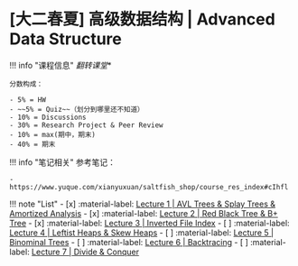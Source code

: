 # [大二春夏] 高级数据结构 | Advanced Data Structure

!!! info "课程信息"
    *翻转课堂**

    分数构成：

    - 5% = HW
    - ~~5% = Quiz~~（划分到哪里还不知道）
    - 10% = Discussions
    - 30% = Research Project & Peer Review
    - 10% = max(期中，期末)
    - 40% = 期末

!!! info "笔记相关"
    参考笔记：
    
    - https://www.yuque.com/xianyuxuan/saltfish_shop/course_res_index#cIhfl

!!! note "List"
    - [x] :material-label: [Lecture 1 | AVL Trees & Splay Trees & Amortized Analysis](Lec01.md)
    - [x] :material-label: [Lecture 2 | Red Black Tree & B+ Tree](Lec02.md)
    - [x] :material-label: [Lecture 3 | Inverted File Index](Lec03.md)
    - [ ] :material-label: [Lecture 4 | Leftist Heaps & Skew Heaps](Lec04.md)
    - [ ] :material-label: [Lecture 5 | Binominal Trees](Lec05.md)
    - [ ] :material-label: [Lecture 6 | Backtracing](Lec06.md)
    - [ ] :material-label: [Lecture 7 | Divide & Conquer](Lec07.md)

